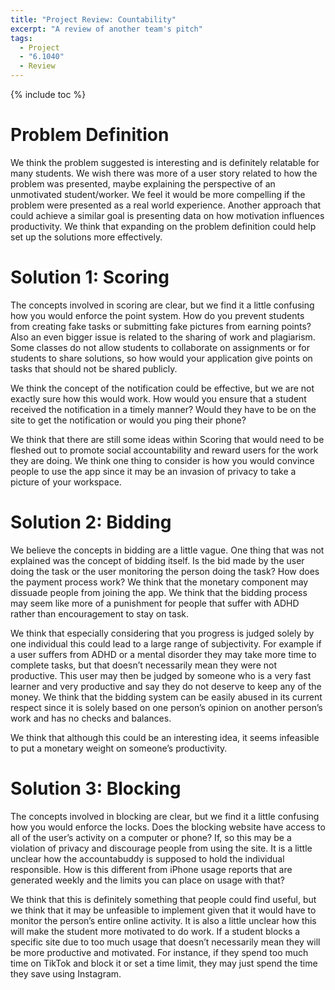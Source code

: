 ```yaml
---
title: "Project Review: Countability"
excerpt: "A review of another team's pitch"
tags:
  - Project
  - "6.1040"
  - Review
---
```


{% include toc %}

# Problem Definition
We think the problem suggested is interesting and is definitely relatable for many students. We wish there was more of a user story related to how the problem was presented, maybe explaining the perspective of an unmotivated student/worker. We feel it would be more compelling if the problem were presented as a real world experience. Another approach that could achieve a similar goal is presenting data on how motivation influences productivity. We think that expanding on the problem definition could help set up the solutions more effectively.

# Solution 1: Scoring
The concepts involved in scoring are clear, but we find it a little confusing how you would enforce the point system. How do you prevent students from creating fake tasks or submitting fake pictures from earning points? Also an even bigger issue is related to the sharing of work and plagiarism. Some classes do not allow students to collaborate on assignments or for students to share solutions, so how would your application give points on tasks that should not be shared publicly.

We think the concept of the notification could be effective, but we are not exactly sure how this would work. How would you ensure that a student received the notification in a timely manner? Would they have to be on the site to get the notification or would you ping their phone?

We think that there are still some ideas within Scoring that would need to be fleshed out to promote social accountability and reward users for the work they are doing. We think one thing to consider is how you would convince people to use the app since it may be an invasion of privacy to take a picture of your workspace.

# Solution 2: Bidding
We believe the concepts in bidding are a little vague. One thing that was not explained was the concept of bidding itself. Is the bid made by the user doing the task or the user monitoring the person doing the task? How does the payment process work? We think that the monetary component may dissuade people from joining the app. We think that the bidding process may seem like more of a punishment for people that suffer with ADHD rather than encouragement to stay on task.

We think that especially considering that you progress is judged solely by one individual this could lead to a large range of subjectivity. For example if a user suffers from ADHD or a mental disorder they may take more time to complete tasks, but that doesn’t necessarily mean they were not productive. This user may then be judged by someone who is a very fast learner and very productive and say they do not deserve to keep any of the money. We think that the bidding system can be easily abused in its current respect since it is solely based on one person’s opinion on another person’s work and has no checks and balances.

We think that although this could be an interesting idea, it seems infeasible to put a monetary weight on someone’s productivity.

# Solution 3: Blocking
The concepts involved in blocking are clear, but we find it a little confusing how you would enforce the locks. Does the blocking website have access to all of the user’s activity on a computer or phone? If, so this may be a violation of privacy and discourage people from using the site. It is a little unclear how the accountabuddy is supposed to hold the individual responsible. How is this different from iPhone usage reports that are generated weekly and the limits you can place on usage with that?

We think that this is definitely something that people could find useful, but we think that it may be unfeasible to implement given that it would have to monitor the person’s entire online activity. It is also a little unclear how this will make the student more motivated to do work. If a student blocks a specific site due to too much usage that doesn’t necessarily mean they will be more productive and motivated. For instance, if they spend too much time on TikTok and block it or set a time limit, they may just spend the time they save using Instagram.
